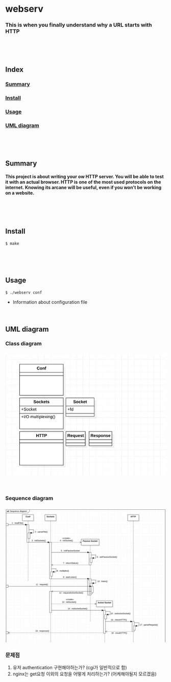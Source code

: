 # webserv
### This is when you finally understand why a URL starts with HTTP
<br/><br/><br/>

## Index
### [Summary](#summary)
### [Install](#install)
### [Usage](#usage)
### [UML diagram](#uml-diagram)
<br/><br/><br/>

## Summary
#### This project is about writing your ow HTTP server. You will be able to test it with an actual browser. HTTP is one of the most used protocols on the internet. Knowing its arcane will be useful, even if you won’t be working on a website.
<br/><br/><br/>

## Install
	$ make
<br/><br/><br/>

## Usage
	$ ./webserv conf
* Information about configuration file
<br/><br/><br/>

## UML diagram
### Class diagram
### ![Class diagram](./assets/Class%20diagram.png)
<br/>

### Sequence diagram
### ![Sequence diagram](./assets/Sequence%20diagram.png)

### 문제점
1. 유저 authentication 구현해야하는가? (cgi가 일반적으로 함)
2. nginx는 get요청 이외의 요청을 어떻게 처리하는가? (어케해야될지 모르겠음)